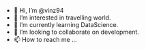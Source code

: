 - 👋 Hi, I’m @vinz94
- 👀 I’m interested in travelling world.
- 🌱 I’m currently learning DataScience.
- 💞️ I’m looking to collaborate on development.
- 📫 How to reach me ...

<!---
vinz94/vinz94 is a ✨ special ✨ repository because its `README.md` (this file) appears on your GitHub profile.
You can click the Preview link to take a look at your changes.
--->
